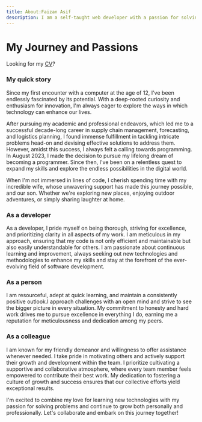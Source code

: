 ```yaml
---
title: About:Faizan Asif
description: I am a self-taught web developer with a passion for solving problems and creating immersive digital experiences. I am constantly seeking new challenges and opportunities for personal growth, always striving to push boundaries and expand my horizons. As I embark on my journey in web development, I am eager to apply my passion for innovation and dedication to excellence to contribute meaningfully to the tech industry.
---
```


# My Journey and Passions

Looking for my [CV](https://www.dropbox.com/scl/fi/daa8nbnwifluh5gasfg86/Faizan-Asif-Butt-Resume.pdf?rlkey=7svphj75k8dzj1qw5npeeaq06&st=5hgr2nvh&dl=0)?

### My quick story

Since my first encounter with a computer at the age of 12, I've been endlessly fascinated by its potential. With a deep-rooted curiosity and enthusiasm for innovation, I'm always eager to explore the ways in which technology can enhance our lives.

After pursuing my academic and professional endeavors, which led me to a successful decade-long career in supply chain management, forecasting, and logistics planning, I found immense fulfillment in tackling intricate problems head-on and devising effective solutions to address them. However, amidst this success, I always felt a calling towards programming. In August 2023, I made the decision to pursue my lifelong dream of becoming a programmer. Since then, I've been on a relentless quest to expand my skills and explore the endless possibilities in the digital world.

When I'm not immersed in lines of code, I cherish spending time with my
incredible wife, whose unwavering support has made this journey
possible, and our son. Whether we're exploring new places, enjoying
outdoor adventures, or simply sharing laughter at home.

### As a developer

As a developer, I pride myself on being thorough, striving for excellence, and prioritizing clarity in all aspects of my work. I am meticulous in my approach, ensuring that my code is not only efficient and maintainable but also easily understandable for others. I am passionate about continuous learning and improvement, always seeking out new technologies and methodologies to enhance my skills and stay at the forefront of the ever-evolving field of software development.

### As a person

I am resourceful, adept at quick learning, and maintain a consistently positive outlook.I approach challenges with an open mind and strive to see the bigger picture in every situation. My commitment to honesty and hard work drives me to pursue excellence in everything I do, earning me a reputation for meticulousness and dedication among my peers.

### As a colleague

I am known for my friendly demeanor and willingness to offer assistance whenever needed. I take pride in motivating others and actively support their growth and development within the team. I prioritize cultivating a supportive and collaborative atmosphere, where every team member feels empowered to contribute their best work. My dedication to fostering a culture of growth and success ensures that our collective efforts yield exceptional results.

I'm excited to combine my love for learning new technologies with my
passion for solving problems and continue to grow both personally
and professionally. Let's collaborate and embark on this journey
together!
